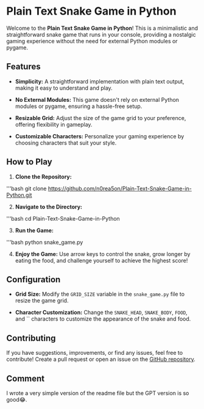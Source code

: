 # Plain Text Snake Game in Python

Welcome to the **Plain Text Snake Game in Python**! This is a minimalistic and straightforward snake game that runs in your console, providing a nostalgic gaming experience without the need for external Python modules or pygame.

## Features

- **Simplicity:** A straightforward implementation with plain text output, making it easy to understand and play.
  
- **No External Modules:** This game doesn't rely on external Python modules or pygame, ensuring a hassle-free setup.

- **Resizable Grid:** Adjust the size of the game grid to your preference, offering flexibility in gameplay.

- **Customizable Characters:** Personalize your gaming experience by choosing characters that suit your style.

## How to Play

1. **Clone the Repository:**

'''bash
git clone https://github.com/n0rea5on/Plain-Text-Snake-Game-in-Python.git


2. **Navigate to the Directory:**

'''bash
cd Plain-Text-Snake-Game-in-Python


3. **Run the Game:**

'''bash
python snake_game.py


4. **Enjoy the Game:** Use arrow keys to control the snake, grow longer by eating the food, and challenge yourself to achieve the highest score!

## Configuration

- **Grid Size:** Modify the `GRID_SIZE` variable in the `snake_game.py` file to resize the game grid.

- **Character Customization:** Change the `SNAKE_HEAD`, `SNAKE_BODY`, `FOOD`, and `` characters to customize the appearance of the snake and food.

## Contributing

If you have suggestions, improvements, or find any issues, feel free to contribute! Create a pull request or open an issue on the [GitHub repository](https://github.com/n0rea5on/Plain-Text-Snake-Game-in-Python).

## Comment

I wrote a very simple version of the readme file but the GPT version is so good😂.
